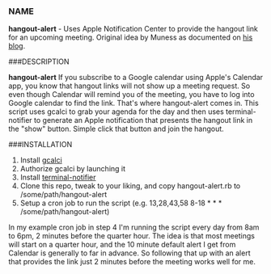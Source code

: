 ### NAME

**hangout-alert** - Uses Apple Notification Center to provide the hangout link for an upcoming meeting. Original
idea by Muness as documented on [his blog](http://muness.blogspot.com/2013/06/life-hack-gcal-im-reminders.html).

###DESCRIPTION

**hangout-alert** If you subscribe to a Google calendar using Apple's Calendar app, you know that hangout links will
not show up a meeting request. So even though Calendar will remind you of the meeting, you have to log into Google
calendar to find the link. That's where hangout-alert comes in. This script uses gcalci to grab your agenda for the
day and then uses terminal-notifier to generate an Apple notification that presents the hangout link in the "show"
button. Simple click that button and join the hangout.

###INSTALLATION

1. Install [gcalci](https://github.com/insanum/gcalcli)
2. Authorize gcalci by launching it
3. Install [terminal-notifier](https://github.com/alloy/terminal-notifier)
4. Clone this repo, tweak to your liking, and copy hangout-alert.rb to /some/path/hangout-alert
5. Setup a cron job to run the script (e.g. 13,28,43,58  8-18  *  *  *  /some/path/hangout-alert)

In my example cron job in step 4 I'm running the script every day from 8am to 6pm, 2 minutes before the quarter hour.
The idea is that most meetings will start on a quarter hour, and the 10 minute default alert I get from Calendar is
generally to far in advance. So following that up with an alert that provides the link just 2 minutes before the
meeting works well for me.
